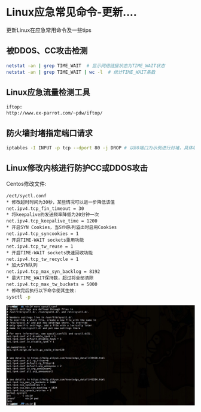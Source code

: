 # Linux应急常见命令-更新....
更新Linux在应急常用命令及一些tips
## 被DDOS、CC攻击检测
```bash
netstat -an | grep TIME_WAIT  # 显示网络链接状态为TIME_WAIT状态
netstat -an | grep TIME_WAIT | wc -l  # 统计TIME_WAIT条数
```
## Linux应急流量检测工具
```
iftop:
http://www.ex-parrot.com/~pdw/iftop/
```
## 防火墙封堵指定端口请求
```bash
iptables -I INPUT -p tcp --dport 80 -j DROP # 以80端口为示例进行封堵，具体端口号需要通过以上工具iftop获取哪个对应端口流量最大来进行封堵。
```
## Linux修改内核进行防护CC或DDOS攻击
Centos修改文件:
```bash
/ect/syctl.conf
* 修改超时时间为30秒，某些情况可以进一步降低该值
net.ipv4.tcp_fin_timeout = 30
* 将keepalive的发送频率降低为20分钟一次
net.ipv4.tcp_keepalive_time = 1200
* 开启SYN Cookies，当SYN队列溢出时启用Cookies
net.ipv4.tcp_syncookies = 1
* 开启TIME-WAIT sockets重用功能
net.ipv4.tcp_tw_reuse = 1
* 开启TIME-WAIT sockets快速回收功能
net.ipv4.tcp_tw_recycle = 1
* 加大SYN队列
net.ipv4.tcp_max_syn_backlog = 8192
* 最大TIME_WAIT保持数，超过将全部清除
net.ipv4.tcp_max_tw_buckets = 5000
* 修改完后执行以下命令使其生效:
sysctl -p

```
![images](https://github.com/si1ent-le/code-study/blob/master/syctl.jpg)


